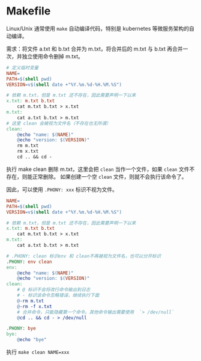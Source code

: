 # Makefile
Linux/Unix 通常使用 `make` 自动编译代码，特别是 kubernetes 等微服务架构的自动编译。

需求：将文件 a.txt 和 b.txt 合并为 m.txt，将合并后的 m.txt 与 b.txt 再合并一次，并独立使用命令删掉 m.txt。
```makefile
# 定义临时变量
NAME=
PATH=$(shell pwd)
VERSION=v$(shell date +"%Y.%m.%d-%H.%M.%S")

# 依赖 m.txt，但是 m.txt 还不存在，因此需要声明一下以来
x.txt: m.txt b.txt
	cat m.txt b.txt > x.txt
m.txt:
	cat a.txt b.txt > m.txt
# 这里 clean 会被视为文件名（不存在也无所谓）
clean:
	@echo "name: $(NAME)"
	@echo "version: $(VERSION)"
	rm m.txt
	rm x.txt
	cd .. && cd -
```

执行 make clean 删除 m.txt，这里会把 `clean` 当作一个文件，如果 `clean` 文件不存在，则能正常删除。
如果创建一个空 `clean` 文件，则就不会执行该命令了。

因此，可以使用 `.PHONY: xxx` 标识不视为文件。
```makefile
NAME=
PATH=$(shell pwd)
VERSION=v$(shell date +"%Y.%m.%d-%H.%M.%S")

# 依赖 m.txt，但是 m.txt 还不存在，因此需要声明一下以来
x.txt: m.txt b.txt
	cat m.txt b.txt > x.txt
m.txt:
	cat a.txt b.txt > m.txt

# .PHONY: clean 标识env 和 clean不再被视为文件名，也可以分开标识
.PHONY: env clean
env:
    @echo "name: $(NAME)"
	@echo "version: $(VERSION)"
clean:
    # @ 标识不会将改行命令输出到日志
    # - 标识该命令忽略错误，继续执行下面
	@-rm m.txt
	@-rm -f x.txt
	# 合并命令，只能隐藏第一个命令。其他命令输出需要使用  `> /dev/null`
	@cd .. && cd - > /dev/null

.PHONY: bye
bye:
	@echo "bye"
```

执行 `make clean NAME=xxx`